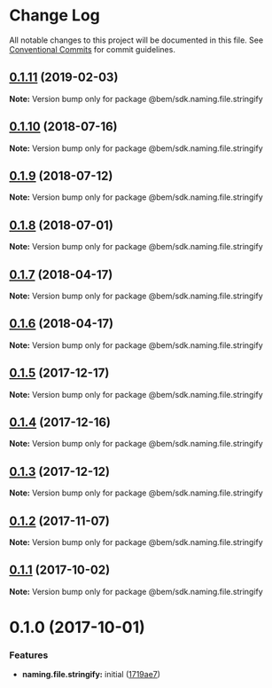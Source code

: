 # Change Log

All notable changes to this project will be documented in this file.
See [Conventional Commits](https://conventionalcommits.org) for commit guidelines.

## [0.1.11](https://github.com/bem/bem-sdk/compare/@bem/sdk.naming.file.stringify@0.1.10...@bem/sdk.naming.file.stringify@0.1.11) (2019-02-03)

**Note:** Version bump only for package @bem/sdk.naming.file.stringify





<a name="0.1.10"></a>
## [0.1.10](https://github.com/bem/bem-sdk/compare/@bem/sdk.naming.file.stringify@0.1.9...@bem/sdk.naming.file.stringify@0.1.10) (2018-07-16)




**Note:** Version bump only for package @bem/sdk.naming.file.stringify

<a name="0.1.9"></a>
## [0.1.9](https://github.com/bem/bem-sdk/compare/@bem/sdk.naming.file.stringify@0.1.8...@bem/sdk.naming.file.stringify@0.1.9) (2018-07-12)




**Note:** Version bump only for package @bem/sdk.naming.file.stringify

<a name="0.1.8"></a>
## [0.1.8](https://github.com/bem/bem-sdk/compare/@bem/sdk.naming.file.stringify@0.1.7...@bem/sdk.naming.file.stringify@0.1.8) (2018-07-01)




**Note:** Version bump only for package @bem/sdk.naming.file.stringify

<a name="0.1.7"></a>
## [0.1.7](https://github.com/bem/bem-sdk/compare/@bem/sdk.naming.file.stringify@0.1.6...@bem/sdk.naming.file.stringify@0.1.7) (2018-04-17)




**Note:** Version bump only for package @bem/sdk.naming.file.stringify

<a name="0.1.6"></a>
## [0.1.6](https://github.com/bem/bem-sdk/compare/@bem/sdk.naming.file.stringify@0.1.5...@bem/sdk.naming.file.stringify@0.1.6) (2018-04-17)




**Note:** Version bump only for package @bem/sdk.naming.file.stringify

<a name="0.1.5"></a>
## [0.1.5](https://github.com/bem/bem-sdk/compare/@bem/sdk.naming.file.stringify@0.1.4...@bem/sdk.naming.file.stringify@0.1.5) (2017-12-17)




**Note:** Version bump only for package @bem/sdk.naming.file.stringify

<a name="0.1.4"></a>
## [0.1.4](https://github.com/bem/bem-sdk/compare/@bem/sdk.naming.file.stringify@0.1.3...@bem/sdk.naming.file.stringify@0.1.4) (2017-12-16)




**Note:** Version bump only for package @bem/sdk.naming.file.stringify

<a name="0.1.3"></a>
## [0.1.3](https://github.com/bem/bem-sdk/compare/@bem/sdk.naming.file.stringify@0.1.2...@bem/sdk.naming.file.stringify@0.1.3) (2017-12-12)




**Note:** Version bump only for package @bem/sdk.naming.file.stringify

<a name="0.1.2"></a>
## [0.1.2](https://github.com/bem/bem-sdk/compare/@bem/sdk.naming.file.stringify@0.1.0...@bem/sdk.naming.file.stringify@0.1.2) (2017-11-07)




**Note:** Version bump only for package @bem/sdk.naming.file.stringify

<a name="0.1.1"></a>
## [0.1.1](https://github.com/bem/bem-sdk/compare/@bem/sdk.naming.file.stringify@0.1.0...@bem/sdk.naming.file.stringify@0.1.1) (2017-10-02)




**Note:** Version bump only for package @bem/sdk.naming.file.stringify

<a name="0.1.0"></a>
# 0.1.0 (2017-10-01)


### Features

* **naming.file.stringify:** initial ([1719ae7](https://github.com/bem/bem-sdk/commit/1719ae7))
